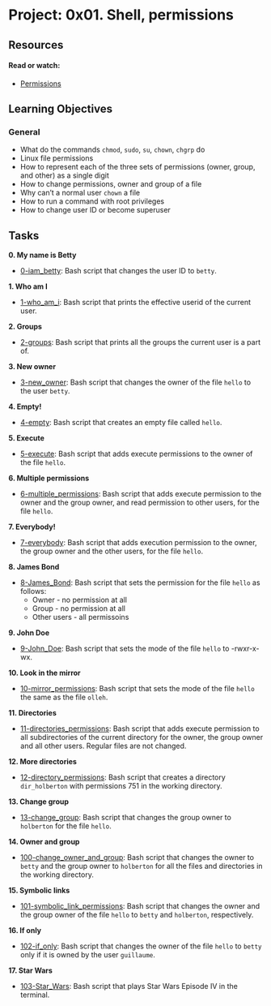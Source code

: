 # Project: 0x01. Shell, permissions

## Resources

#### Read or watch:

* [Permissions](https://linuxcommand.org/lc3_lts0090.php)

## Learning Objectives

### General

* What do the commands <code>chmod</code>, <code>sudo</code>, <code>su</code>, <code>chown</code>, <code>chgrp</code> do
* Linux file permissions
* How to represent each of the three sets of permissions (owner, group, and other) as a single digit
* How to change permissions, owner and group of a file
* Why can’t a normal user <code>chown</code> a file
* How to run a command with root privileges
* How to change user ID or become superuser<br>
## Tasks

**0. My name is Betty**
  * [0-iam_betty](./0-iam_betty): Bash script that changes the user ID to `betty`.

**1. Who am I**
  * [1-who_am_i](./1-who_am_i): Bash script that prints the effective userid of the
  current user.

**2. Groups**
  * [2-groups](./2-groups): Bash script that prints all the groups the
  current user is a part of.

**3. New owner**
  * [3-new_owner](./3-new_owner): Bash script that changes the owner of the
  file `hello` to the user `betty`.

**4. Empty!**
  * [4-empty](./4-empty): Bash script that creates an empty file called `hello`.

**5. Execute**
  * [5-execute](./5-execute): Bash script that adds execute permissions to the owner
  of the file `hello`.

**6. Multiple permissions**
  * [6-multiple_permissions](./6-multiple_permissions): Bash script that adds
  execute permission to the owner and the group owner, and read permission to
  other users, for the file `hello`.

**7. Everybody!**
  * [7-everybody](./7-everybody): Bash script that adds execution permission to the owner,
  the group owner and the other users, for the file `hello`.

**8. James Bond**
  * [8-James_Bond](./8-James_Bond): Bash script that sets the permission for the file
  `hello` as follows:
    * Owner - no permission at all
    * Group - no permission at all
    * Other users - all permissoins

**9. John Doe**
  * [9-John_Doe](./9-John_Doe): Bash script that sets the mode of the file
  `hello` to -rwxr-x-wx.

**10. Look in the mirror**
  * [10-mirror_permissions](./10-mirror_permissions): Bash script that sets the mode
  of the file `hello` the same as the file `olleh`.

**11. Directories**
  * [11-directories_permissions](./11-directories_permissions): Bash script that adds execute
  permission to all subdirectories of the current directory for the owner, the group owner
  and all other users. Regular files are not changed.

**12. More directories**
  * [12-directory_permissions](./12-directory_permissions): Bash script that creates a
  directory `dir_holberton` with permissions 751 in the working directory.

**13. Change group**
  * [13-change_group](./13-change_group): Bash script that changes the group owner to
  `holberton` for the file `hello`.

**14. Owner and group**
  * [100-change_owner_and_group](./100-change_owner_and_group): Bash script that changes the
  owner to `betty` and the group owner to `holberton` for all the files and directories
  in the working directory.

**15. Symbolic links**
  * [101-symbolic_link_permissions](./101-symbolic_link_permissions): Bash script that changes
  the owner and the group owner of the file `hello` to `betty` and `holberton`, respectively.

**16. If only**
  * [102-if_only](./102-if_only): Bash script that changes the owner of the file `hello`
  to `betty` only if it is owned by the user `guillaume`.

**17. Star Wars**
  * [103-Star_Wars](./103-Star_Wars): Bash script that plays Star Wars Episode IV
  in the terminal.
